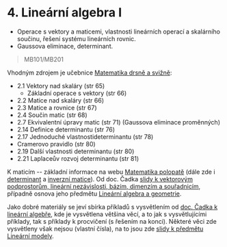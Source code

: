 # 4. Lineární algebra I

* Operace s vektory a maticemi, vlastnosti lineárních operací a skalárního součinu, řešení systému lineárních rovnic.
* Gaussova eliminace, determinant.

> MB101/MB201

Vhodným zdrojem je učebnice [Matematika drsně a svižně](http://www.math.muni.cz/~naca/ucebnice/e-ucebnice):

* 2.1 Vektory nad skaláry \(str 65\)
  * Základní operace s vektory \(str 66\)
* 2.2 Matice nad skaláry \(str 66\)
* 2.3 Matice a rovnice \(str 67\)
* 2.4 Součin matic \(str 68\)
* 2.7 Ekvivalentní úpravy matic \(str 71\) \(Gaussova eliminace proměnných\)
* 2.14 Definice determinantu \(str 76\)
* 2.17 Jednoduché vlastnostideterminantu \(str 78\)
* Cramerovo pravidlo \(str 80\)
* 2.19 Další vlastnosti determinantu \(str 80\)
* 2.21 Laplaceův rozvoj determinantu \(str 81\)

K maticím -- základní informace na webu [Matematika polopatě](http://www.matweb.cz/matice) \(dále zde i [determinant](http://www.matweb.cz/determinanty) a [inverzní matice](http://www.matweb.cz/inverzni-matice)\). Od doc. Čadka [slidy k vektorovým podprostorům, lineární nezávislosti, bázím, dimenzím a souřadnicím](http://www.math.muni.cz/~cadek/LA/pre.pdf), případně osnova jeho předmětu [Lineární algebra a geometrie](https://is.muni.cz/elearning/warp.pl?fakulta=1431;obdobi=4663;predmet=501847;qurl=%2Fel%2F1431%2Fpodzim2009%2FM1111%2Findex.qwarp;rozbalit_vse=1;prejit=).

Jako dobré materiály se jeví sbírka příkladů s vysvětlením od [doc. Čadka k lineární algebře](https://is.muni.cz/el/1431/podzim2009/M1111/um/ulohy/la1_sbirka.pdf?fakulta=1431;obdobi=4663;predmet=501847), kde je vysvětlena většina věcí, a to jak s vysvětlujícími příklady, tak s příklady k procvičení \(s řešením na konci\). Některé věci zde vysvětleny však nejsou \(vlastní čísla\), na to jsou zde [slidy k předmětu Lineární modely](https://is.muni.cz/el/1433/jaro2013/MB101/um/39028946/).

